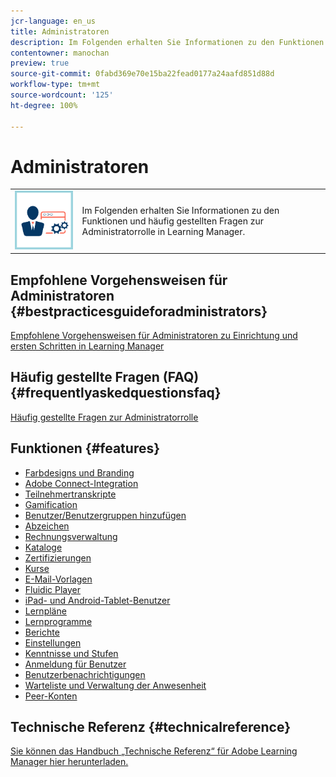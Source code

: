 ```yaml
---
jcr-language: en_us
title: Administratoren
description: Im Folgenden erhalten Sie Informationen zu den Funktionen und häufig gestellten Fragen zur Administratorrolle in Learning Manager.
contentowner: manochan
preview: true
source-git-commit: 0fabd369e70e15ba22fead0177a24aafd851d88d
workflow-type: tm+mt
source-wordcount: '125'
ht-degree: 100%

---
```




# Administratoren

<table> 
 <tbody>
  <tr> 
   <td><img src="assets/administrator2.png"></td> 
   <td><p>Im Folgenden erhalten Sie Informationen zu den Funktionen und häufig gestellten Fragen zur Administratorrolle in Learning Manager. </p></td> 
  </tr> 
 </tbody>
</table>

## Empfohlene Vorgehensweisen für Administratoren {#bestpracticesguideforadministrators}

[Empfohlene Vorgehensweisen für Administratoren zu Einrichtung und ersten Schritten in Learning Manager](administrators/getting-started.md)

## Häufig gestellte Fragen (FAQ) {#frequentlyaskedquestionsfaq}

[Häufig gestellte Fragen zur Administratorrolle](administrators/frequently-asked-questions-for-administrators.md)

## Funktionen {#features}

* [Farbdesigns und Branding](administrators/feature-summary/themes.md)
* [Adobe Connect-Integration](administrators/feature-summary/adobeconnect-integration.md)
* [Teilnehmertranskripte](/help/migrated/administrators/feature-summary/learner-transcripts.md)
* [Gamification](administrators/feature-summary/gamification.md)
* [Benutzer/Benutzergruppen hinzufügen](administrators/feature-summary/add-users-user-groups.md)
* [Abzeichen](administrators/feature-summary/badges.md)
* [Rechnungsverwaltung](administrators/feature-summary/billing-management.md)
* [Kataloge](administrators/feature-summary/catalogs.md)
* [Zertifizierungen](administrators/feature-summary/certifications.md)
* [Kurse](administrators/feature-summary/courses.md)
* [E-Mail-Vorlagen](administrators/feature-summary/email-templates.md)
* [Fluidic Player](administrators/feature-summary/fluidic-player.md)
* [iPad- und Android-Tablet-Benutzer](administrators/feature-summary/ipad-android-tablet-users.md)
* [Lernpläne](administrators/feature-summary/learning-plans.md)
* [Lernprogramme](administrators/feature-summary/learning-programs.md)
* [Berichte](administrators/feature-summary/reports.md)
* [Einstellungen](administrators/feature-summary/settings.md)
* [Kenntnisse und Stufen](administrators/feature-summary/skills-levels.md)
* [Anmeldung für Benutzer](administrators/feature-summary/user-login.md)
* [Benutzerbenachrichtigungen](administrators/feature-summary/user-notifications.md)
* [Warteliste und Verwaltung der Anwesenheit](administrators/feature-summary/waitlist-attendance-management.md)
* [Peer-Konten](administrators/feature-summary/peer-account.md)

## Technische Referenz {#technicalreference}

[Sie können das Handbuch „Technische Referenz“ für Adobe Learning Manager hier herunterladen.](assets/technicaloverview.pdf)
